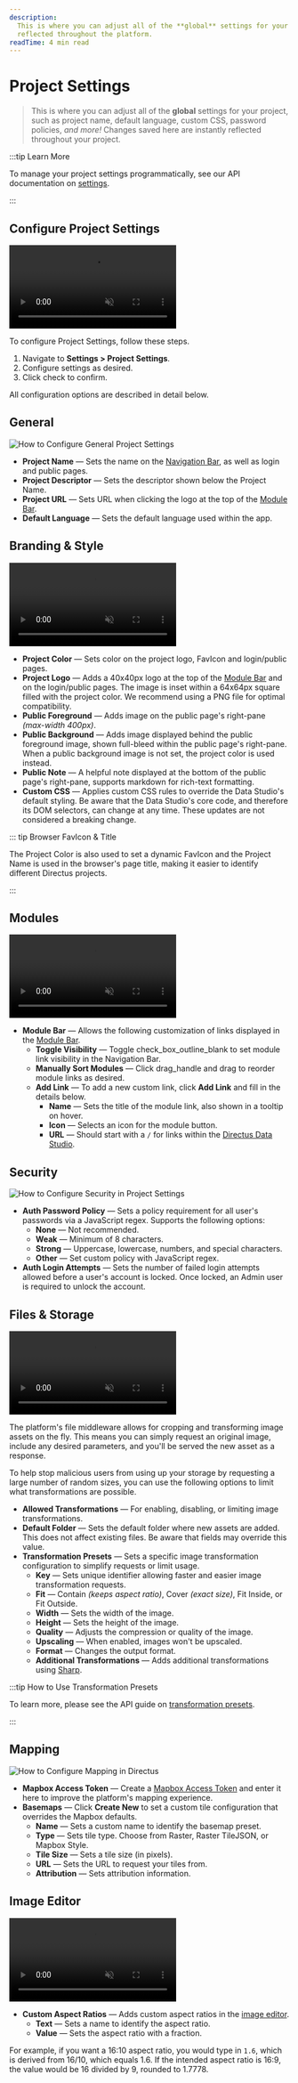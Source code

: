 ```yaml
---
description:
  This is where you can adjust all of the **global** settings for your project. Changes saved here are instantly
  reflected throughout the platform.
readTime: 4 min read
---
```


# Project Settings

> This is where you can adjust all of the **global** settings for your project, such as project name, default language,
> custom CSS, password policies, _and more!_ Changes saved here are instantly reflected throughout your project.

:::tip Learn More

To manage your project settings programmatically, see our API documentation on [settings](/reference/system/settings).

:::

## Configure Project Settings

<video title="How to Configure Project Settings" autoplay playsinline muted loop controls>
<source src="https://cdn.directus.io/docs/v9/configuration/project-settings/project-settings-20220815/configure-a-project-20220815A.mp4" type="video/mp4" />
</video>

To configure Project Settings, follow these steps.

1. Navigate to **Settings > Project Settings**.
2. Configure settings as desired.
3. Click <span mi btn>check</span> to confirm.

All configuration options are described in detail below.

## General

![How to Configure General Project Settings](https://cdn.directus.io/docs/v9/configuration/project-settings/project-settings-20220815/general-project-settings-20220811A.webp)

- **Project Name** — Sets the name on the [Navigation Bar](/app/overview#_2-navigation-bar), as well as login and
  public pages.
- **Project Descriptor** — Sets the descriptor shown below the Project Name.
- **Project URL** — Sets URL when clicking the logo at the top of the [Module Bar](/app/overview#_1-module-bar).
- **Default Language** — Sets the default language used within the app.

## Branding & Style

<video title="How to Configure Branding and Style in Project Settings" autoplay playsinline muted loop controls>
<source src="https://cdn.directus.io/docs/v9/configuration/project-settings/project-settings-20220815/branding-and-style-20220811A.mp4" type="video/mp4" />
</video>

- **Project Color** — Sets color on the project logo, FavIcon and login/public pages.
- **Project Logo** — Adds a 40x40px logo at the top of the [Module Bar](/app/overview#_1-module-bar) and on the
  login/public pages. The image is inset within a 64x64px square filled with the project color. We recommend using a PNG
  file for optimal compatibility.
- **Public Foreground** — Adds image on the public page's right-pane _(max-width 400px)_.
- **Public Background** — Adds image displayed behind the public foreground image, shown full-bleed within the public
  page's right-pane. When a public background image is not set, the project color is used instead.
- **Public Note** — A helpful note displayed at the bottom of the public page's right-pane, supports markdown for
  rich-text formatting.
- **Custom CSS** — Applies custom CSS rules to override the Data Studio's default styling. Be aware that the Data
  Studio's core code, and therefore its DOM selectors, can change at any time. These updates are not considered a
  breaking change.

::: tip Browser FavIcon & Title

The Project Color is also used to set a dynamic FavIcon and the Project Name is used in the browser's page title, making
it easier to identify different Directus projects.

:::

## Modules

<video title="How to Configure the Module Bar in Project Settings" autoplay playsinline muted loop controls>
<source src="https://cdn.directus.io/docs/v9/configuration/project-settings/project-settings-20220815/module-bar-20220811A.mp4" type="video/mp4" />
</video>

- **Module Bar** — Allows the following customization of links displayed in the
  [Module Bar](/app/overview#_1-module-bar).
  - **Toggle Visibility** — Toggle <span mi icon>check_box_outline_blank</span> to set module link visibility in the
    Navigation Bar.
  - **Manually Sort Modules** — Click <span mi icon>drag_handle</span> and drag to reorder module links as desired.
  - **Add Link** — To add a new custom link, click **Add Link** and fill in the details below.
    - **Name** — Sets the title of the module link, also shown in a tooltip on hover.
    - **Icon** — Selects an icon for the module button.
    - **URL** — Should start with a `/` for links within the [Directus Data Studio](/app/overview).

## Security

![How to Configure Security in Project Settings](https://cdn.directus.io/docs/v9/configuration/project-settings/project-settings-20220815/security-project-settings-20220811A.webp)

- **Auth Password Policy** — Sets a policy requirement for all user's passwords via a JavaScript regex. Supports the
  following options:
  - **None** — Not recommended.
  - **Weak** — Minimum of 8 characters.
  - **Strong** — Uppercase, lowercase, numbers, and special characters.
  - **Other** — Set custom policy with JavaScript regex.
- **Auth Login Attempts** — Sets the number of failed login attempts allowed before a user's account is locked. Once
  locked, an Admin user is required to unlock the account.

## Files & Storage

<video title="How to configure Files and Storage in Project Settings" autoplay playsinline muted loop controls>
<source src="https://cdn.directus.io/docs/v9/configuration/project-settings/project-settings-20220815/transformation-presets-20220815A.mp4" type="video/mp4" />
</video>

The platform's file middleware allows for cropping and transforming image assets on the fly. This means you can simply
request an original image, include any desired parameters, and you'll be served the new asset as a response.

To help stop malicious users from using up your storage by requesting a large number of random sizes, you can use the
following options to limit what transformations are possible.

- **Allowed Transformations** — For enabling, disabling, or limiting image transformations.
- **Default Folder** — Sets the default folder where new assets are added. This does not affect existing files. Be aware
  that fields may override this value.
- **Transformation Presets** — Sets a specific image transformation configuration to simplify requests or limit usage.
  - **Key** — Sets unique identifier allowing faster and easier image transformation requests.
  - **Fit** — Contain _(keeps aspect ratio)_, Cover _(exact size)_, Fit Inside, or Fit Outside.
  - **Width** — Sets the width of the image.
  - **Height** — Sets the height of the image.
  - **Quality** — Adjusts the compression or quality of the image.
  - **Upscaling** — When enabled, images won't be upscaled.
  - **Format** — Changes the output format.
  - **Additional Transformations** — Adds additional transformations using
    [Sharp](https://sharp.pixelplumbing.com/api-constructor).

:::tip How to Use Transformation Presets

To learn more, please see the API guide on [transformation presets](/reference/files#preset-transformations).

:::

## Mapping

![How to Configure Mapping in Directus](https://cdn.directus.io/docs/v9/configuration/project-settings/project-settings-20220815/mapping-project-settings-20220815A.webp)

- **Mapbox Access Token** — Create a [Mapbox Access Token](https://docs.mapbox.com/help/glossary/access-token) and enter
  it here to improve the platform's mapping experience.
- **Basemaps** — Click **Create New** to set a custom tile configuration that overrides the Mapbox defaults.
  - **Name** — Sets a custom name to identify the basemap preset.
  - **Type** — Sets tile type. Choose from Raster, Raster TileJSON, or Mapbox Style.
  - **Tile Size** — Sets a tile size (in pixels).
  - **URL** — Sets the URL to request your tiles from.
  - **Attribution** — Sets attribution information.

## Image Editor

<video title="How to configure Image Editor Project Settings in Directus" autoplay playsinline muted loop controls>
<source src="https://cdn.directus.io/docs/v9/configuration/project-settings/project-settings-20220815/image-editor-20220815A.mp4" type="video/mp4" />
</video>

- **Custom Aspect Ratios** — Adds custom aspect ratios in the [image editor](/app/file-library#edit-an-image).
  - **Text** — Sets a name to identify the aspect ratio.
  - **Value** — Sets the aspect ratio with a fraction.

For example, if you want a 16:10 aspect ratio, you would type in `1.6`, which is derived from 16/10, which equals 1.6.
If the intended aspect ratio is 16:9, the value would be 16 divided by 9, rounded to 1.7778.
